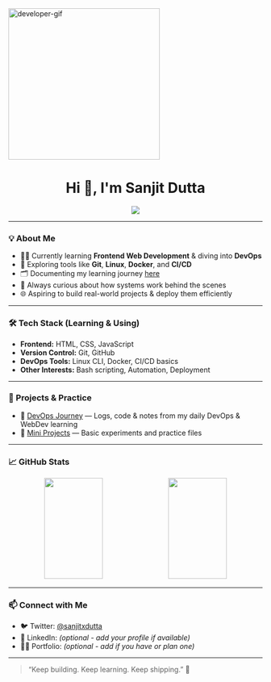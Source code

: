 <img src="https://media.tenor.com/XvOKwHdq4L0AAAAd/developer.gif" alt="developer-gif" width="300"/>

<h1 align="center">Hi 👋, I'm Sanjit Dutta</h1>

<p align="center">
  <img src="https://readme-typing-svg.herokuapp.com/?lines=Self-taught+Tech+Enthusiast;Learning+Web+Development+%26+DevOps;Building+one+project+at+a+time!" />
</p>

---

### 💡 About Me

- 👨‍💻 Currently learning **Frontend Web Development** & diving into **DevOps**
- 🧰 Exploring tools like **Git**, **Linux**, **Docker**, and **CI/CD**
- 🗂️ Documenting my learning journey [here](https://github.com/sanjitxdutta/DevOps)
- 🌱 Always curious about how systems work behind the scenes
- 🌐 Aspiring to build real-world projects & deploy them efficiently

---

### 🛠️ Tech Stack (Learning & Using)

- **Frontend:** HTML, CSS, JavaScript
- **Version Control:** Git, GitHub
- **DevOps Tools:** Linux CLI, Docker, CI/CD basics
- **Other Interests:** Bash scripting, Automation, Deployment

---

### 🔧 Projects & Practice

- 📘 [DevOps Journey](https://github.com/sanjitxdutta/DevOps) — Logs, code & notes from my daily DevOps & WebDev learning
- 🧪 [Mini Projects](https://github.com/sanjitxdutta?tab=repositories) — Basic experiments and practice files

---

### 📈 GitHub Stats

<p align="center">
  <img src="https://github-readme-stats.vercel.app/api?username=sanjitxdutta&show_icons=true&theme=tokyonight" width="48%" height="200"/>
  <img src="https://github-readme-streak-stats.herokuapp.com/?user=sanjitxdutta&theme=tokyonight" width="48%" height="200"/>
</p>

---

### 📫 Connect with Me

- 🐦 Twitter: [@sanjitxdutta](https://twitter.com/sanjitxdutta)
- 💼 LinkedIn: *(optional - add your profile if available)*
- 🧑‍💻 Portfolio: *(optional - add if you have or plan one)*

---

> “Keep building. Keep learning. Keep shipping.” 🚀

